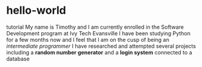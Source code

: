 # hello-world
tutorial
My name is Timothy and I am currently enrolled in the Software Development program at Ivy Tech Evansville
I have been studying Python for a few months now and I feel that I am on the cusp of being an *intermediate programmer*
I have researched and attempted several projects including a **random number generator** and a **login system** connected to a database
